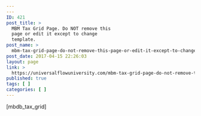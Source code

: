 ```yaml
---
---
ID: 421
post_title: >
  MBM Tax Grid Page. Do NOT remove this
  page or edit it except to change
  template.
post_name: >
  mbm-tax-grid-page-do-not-remove-this-page-or-edit-it-except-to-change-template-2
post_date: 2017-04-15 22:26:03
layout: page
link: >
  https://universalflowuniversity.com/mbm-tax-grid-page-do-not-remove-this-page-or-edit-it-except-to-change-template-2/
published: true
tags: [ ]
categories: [ ]
---
```

[mbdb_tax_grid]